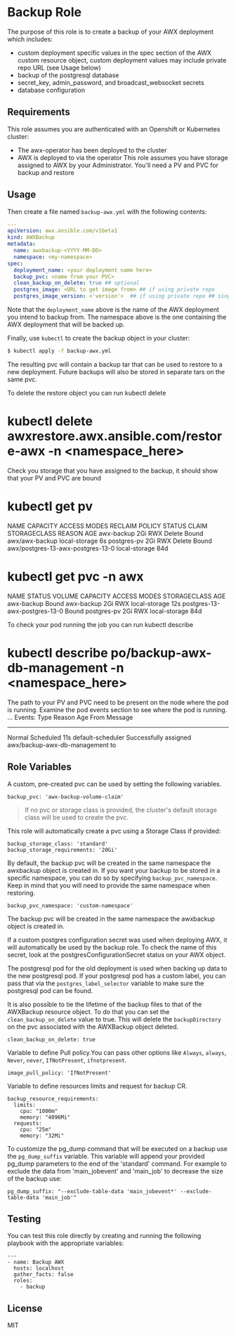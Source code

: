 Backup Role
=========

The purpose of this role is to create a backup of your AWX deployment which includes:
  - custom deployment specific values in the spec section of the AWX custom resource object, custom deployment values may include private repo URL (see Usage below)
  - backup of the postgresql database
  - secret_key, admin_password, and broadcast_websocket secrets
  - database configuration

Requirements
------------

This role assumes you are authenticated with an Openshift or Kubernetes cluster:
  - The awx-operator has been deployed to the cluster
  - AWX is deployed to via the operator
This role assumes you have storage assigned to AWX by your Administrator.  You'll need a PV and PVC for backup and restore


Usage
----------------

Then create a file named `backup-awx.yml` with the following contents:

```yaml
---
apiVersion: awx.ansible.com/v1beta1
kind: AWXBackup
metadata:
  name: awxbackup-<YYYY-MM-DD>
  namespace: <my-namespace>
spec:
  deployment_name: <your deployment name here>
  backup_pvc: <name from your PVC>
  clean_backup_on_delete: true ## optional
  postgres_image: <URL to get image from> ## if using private repo
  postgres_image_version: <'version'>  ## if using private repo ## single quote is required around version
```

Note that the `deployment_name` above is the name of the AWX deployment you intend to backup from.  The namespace above is the one containing the AWX deployment that will be backed up.

Finally, use `kubectl` to create the backup object in your cluster:

```bash
$ kubectl apply -f backup-awx.yml
```

The resulting pvc will contain a backup tar that can be used to restore to a new deployment. Future backups will also be stored in separate tars on the same pvc.

To delete the restore object you can run kubectl delete
# kubectl delete awxrestore.awx.ansible.com/restore-awx -n <namespace_here>

Check you storage that you have assigned to the backup, it should show that your PV and PVC are bound
# kubectl get pv
NAME          CAPACITY   ACCESS MODES   RECLAIM POLICY   STATUS   CLAIM                               STORAGECLASS    REASON   AGE
awx-backup    2Gi        RWX            Delete           Bound    awx/awx-backup                      local-storage            6s
postgres-pv   2Gi        RWX            Delete           Bound    awx/postgres-13-awx-postgres-13-0   local-storage            84d


# kubectl get pvc -n awx
NAME                            STATUS   VOLUME        CAPACITY   ACCESS MODES   STORAGECLASS    AGE
awx-backup                      Bound    awx-backup    2Gi        RWX            local-storage   12s
postgres-13-awx-postgres-13-0   Bound    postgres-pv   2Gi        RWX            local-storage   84d

To check your pod running the job you can run kubectl describe
# kubectl describe po/backup-awx-db-management -n <namespace_here>

The path to your PV and PVC need to be present on the node where the pod is running.  Examine the pod events section to see where the pod is running.
...
Events:
  Type    Reason     Age   From               Message
  ----    ------     ----  ----               -------
  Normal  Scheduled  11s   default-scheduler  Successfully assigned awx/backup-awx-db-management to <hostname>

Role Variables
--------------

A custom, pre-created pvc can be used by setting the following variables.

```
backup_pvc: 'awx-backup-volume-claim'
```

> If no pvc or storage class is provided, the cluster's default storage class will be used to create the pvc.

This role will automatically create a pvc using a Storage Class if provided:

```
backup_storage_class: 'standard'
backup_storage_requirements: '20Gi'
```

By default, the backup pvc will be created in the same namespace the awxbackup object is created in.  If you want your backup to be stored
in a specific namespace, you can do so by specifying `backup_pvc_namespace`.  Keep in mind that you will
need to provide the same namespace when restoring.

```
backup_pvc_namespace: 'custom-namespace'
```
The backup pvc will be created in the same namespace the awxbackup object is created in.

If a custom postgres configuration secret was used when deploying AWX, it will automatically be used by the backup role.
To check the name of this secret, look at the postgresConfigurationSecret status on your AWX object.

The postgresql pod for the old deployment is used when backing up data to the new postgresql pod.  If your postgresql pod has a custom label,
you can pass that via the `postgres_label_selector` variable to make sure the postgresql pod can be found.

It is also possible to tie the lifetime of the backup files to that of the AWXBackup resource object. To do that you can set the
`clean_backup_on_delete` value to true. This will delete the `backupDirectory` on the pvc associated with the AWXBackup object deleted.

```
clean_backup_on_delete: true
```

Variable to define Pull policy.You can pass other options like `Always`, `always`, `Never`, `never`, `IfNotPresent`, `ifnotpresent`.

```
image_pull_policy: 'IfNotPresent'
```

Variable to define resources limits and request for backup CR.
```
backup_resource_requirements:
  limits:
    cpu: "1000m"
    memory: "4096Mi"
  requests:
    cpu: "25m"
    memory: "32Mi"
```

To customize the pg_dump command that will be executed on a backup use the `pg_dump_suffix` variable. This variable will append your provided pg_dump parameters to the end of the 'standard' command. For example to exclude the data from 'main_jobevent' and 'main_job' to decrease the size of the backup use:

```
pg_dump_suffix: "--exclude-table-data 'main_jobevent*' --exclude-table-data 'main_job'"
```

Testing
----------------

You can test this role directly by creating and running the following playbook with the appropriate variables:

```
---
- name: Backup AWX
  hosts: localhost
  gather_facts: false
  roles:
    - backup
```

License
-------

MIT
